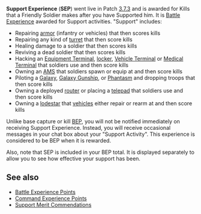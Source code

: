 **Support Experience** (**SEP**) went live in Patch [3.7.3](../patches/3.7.3.md)
and is awarded for Kills that a Friendly Soldier makes after you have Supported
him. It is [Battle Experience](Battle_Experience_Points.md) awarded for Support activities. "Support"
includes:

- Repairing [armor](../armor/Armor_Index.md) (infantry or vehicles) that then scores kills
- Repairing any kind of [turret](Turret.md) that then score kills
- Healing damage to a soldier that then scores kills
- Reviving a dead soldier that then scores kills
- Hacking an [Equipment Terminal](../items/Equipment_Terminal.md),
  [locker](../items/Lockers.md),
  [Vehicle Terminal](../locations/Vehicle_Terminal.md) or
  [Medical Terminal](../items/Medical_Terminal.md) that soldiers use and then
  score kills
- Owning an [AMS](../vehicles/Advanced_Mobile_Station.md) that soldiers spawn or
  equip at and then score kills
- Piloting a [Galaxy](../vehicles/Galaxy.md),
  [Galaxy Gunship](../vehicles/Galaxy_Gunship.md), or
  [Phantasm](../vehicles/Phantasm.md) and dropping troops that then score kills
- Owning a deployed [router](../vehicles/Router.md) or placing a
  [telepad](../weapons/Telepad.md) that soldiers use and then score kills
- Owning a [lodestar](../vehicles/Lodestar.md) that
  [vehicles](../vehicles/Vehicle.md) either repair or rearm at and then score
  kills

Unlike base capture or kill [BEP](Battle_Experience_Points.md), you will not be notified immediately
on receiving Support Experience. Instead, you will receive occasional messages
in your chat box about your "Support Activity". This experience is considered to
be BEP when it is rewarded.

Also, note that SEP is included in your BEP total. It is displayed separately to
allow you to see how effective your support has been.

## See also

- [Battle Experience Points](Battle_Experience_Points.md)
- [Command Experience Points](Command_Experience_Points.md)
- [Support Merit Commendations](../merits/Support_Merit_Commendations.md)


